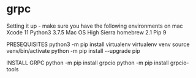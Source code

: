 # grpc
Setting it up - make sure you have the following environments on mac
Xcode 11
Python3 3.7.5
Mac OS High Sierra
homebrew 2.1
Pip 9

PRESEQUISITES
python3 -m pip install virtualenv
virtualenv venv
source venv/bin/activate
python -m pip install --upgrade pip


INSTALL GRPC
python -m pip install grpcio
python -m pip install grpcio-tools
